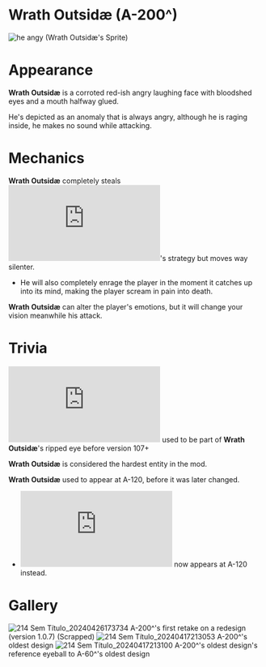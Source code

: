 # Wrath Outsidæ (A-200^)
![he angy](https://github.com/DawdleInTime/RND-Purgatory-Mod-Wiki/assets/168727225/a198eeea-0f05-4c72-91df-3e3ec222387e)
(Wrath Outsidæ's Sprite)

# Appearance
__Wrath Outsidæ__ is a corroted red-ish angry laughing face with bloodshed eyes and a mouth halfway glued.

He's depicted as an anomaly that is always angry, although he is raging inside, he makes no sound while attacking.

# Mechanics

__Wrath Outsidæ__ completely steals ![Goldneed](https://github.com/DawdleInTime/RND-Purgatory-Mod-Wiki/blob/main/goldneed.md)'s strategy but moves way silenter.
- He will also completely enrage the player in the moment it catches up into its mind, making the player scream in pain into death.

__Wrath Outsidæ__ can alter the player's emotions, but it will change your vision meanwhile his attack.

# Trivia

![The Envied One](https://github.com/DawdleInTime/RND-Purgatory-Mod-Wiki/blob/main/envied_one.md) used to be part of __Wrath Outsidæ__'s ripped eye before version 107+

__Wrath Outsidæ__ is considered the hardest entity in the mod.

__Wrath Outsidæ__ used to appear at A-120, before it was later changed.
- ![Goldneed](https://github.com/DawdleInTime/RND-Purgatory-Mod-Wiki/blob/main/goldneed.md) now appears at A-120 instead.

# Gallery

![214 Sem Título_20240426173734](https://github.com/DawdleInTime/RND-Purgatory-Mod-Wiki/assets/168727225/618058d9-8cf8-4921-b1dd-4f420e43fc13)
A-200^'s first retake on a redesign (version 1.0.7) (Scrapped)
![214 Sem Título_20240417213053](https://github.com/DawdleInTime/RND-Purgatory-Mod-Wiki/assets/168727225/5cb7f407-1d5f-461a-9561-7fc149c7f42b)
A-200^'s oldest design
![214 Sem Título_20240417213100](https://github.com/DawdleInTime/RND-Purgatory-Mod-Wiki/assets/168727225/eb66b11f-6bf6-4bf9-baae-de4d4a64be0c)
A-200^'s oldest design's reference eyeball to A-60^'s oldest design
